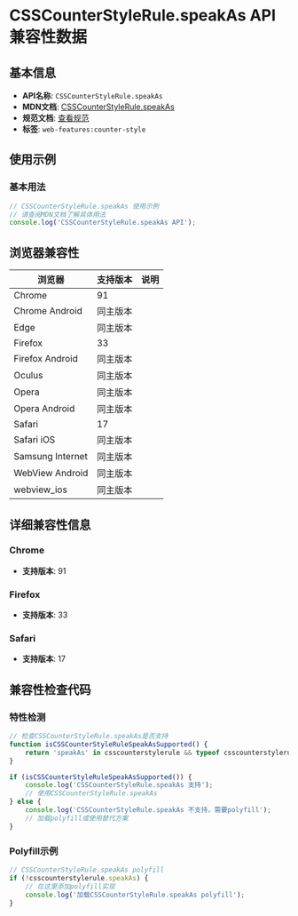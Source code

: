 # CSSCounterStyleRule.speakAs API 兼容性数据

## 基本信息

- **API名称**: `CSSCounterStyleRule.speakAs`
- **MDN文档**: [CSSCounterStyleRule.speakAs](https://developer.mozilla.org/docs/Web/API/CSSCounterStyleRule/speakAs)
- **规范文档**: [查看规范](https://drafts.csswg.org/css-counter-styles/#dom-csscounterstylerule-speakas)
- **标签**: `web-features:counter-style`

## 使用示例

### 基本用法

```javascript
// CSSCounterStyleRule.speakAs 使用示例
// 请查阅MDN文档了解具体用法
console.log('CSSCounterStyleRule.speakAs API');
```

## 浏览器兼容性

| 浏览器 | 支持版本 | 说明 |
|--------|----------|------|
| Chrome | 91 |  |
| Chrome Android | 同主版本 |  |
| Edge | 同主版本 |  |
| Firefox | 33 |  |
| Firefox Android | 同主版本 |  |
| Oculus | 同主版本 |  |
| Opera | 同主版本 |  |
| Opera Android | 同主版本 |  |
| Safari | 17 |  |
| Safari iOS | 同主版本 |  |
| Samsung Internet | 同主版本 |  |
| WebView Android | 同主版本 |  |
| webview_ios | 同主版本 |  |

## 详细兼容性信息

### Chrome

- **支持版本**: 91

### Firefox

- **支持版本**: 33

### Safari

- **支持版本**: 17

## 兼容性检查代码

### 特性检测

```javascript
// 检查CSSCounterStyleRule.speakAs是否支持
function isCSSCounterStyleRuleSpeakAsSupported() {
    return 'speakAs' in csscounterstylerule && typeof csscounterstylerule.speakAs === 'function';
}

if (isCSSCounterStyleRuleSpeakAsSupported()) {
    console.log('CSSCounterStyleRule.speakAs 支持');
    // 使用CSSCounterStyleRule.speakAs
} else {
    console.log('CSSCounterStyleRule.speakAs 不支持，需要polyfill');
    // 加载polyfill或使用替代方案
}
```

### Polyfill示例

```javascript
// CSSCounterStyleRule.speakAs polyfill
if (!csscounterstylerule.speakAs) {
    // 在这里添加polyfill实现
    console.log('加载CSSCounterStyleRule.speakAs polyfill');
}
```

